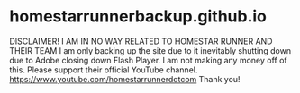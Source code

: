 # homestarrunnerbackup.github.io
DISCLAIMER!
I AM IN NO WAY RELATED TO HOMESTAR RUNNER AND THEIR TEAM
I am only backing up the site due to it inevitably shutting down due to Adobe closing down Flash Player. I am not making any money off of this. Please support their official YouTube channel. 
https://www.youtube.com/homestarrunnerdotcom
Thank you!
